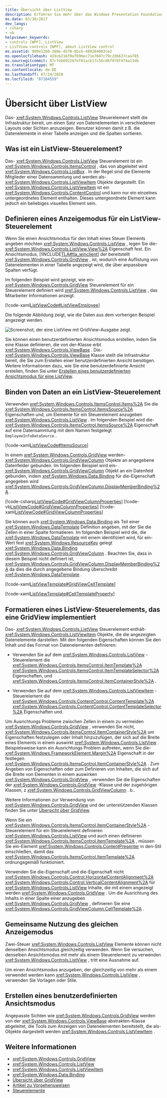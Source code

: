 ```yaml
---
title: Übersicht über ListView
description: Erfahren Sie mehr über das Windows Presentation Foundation ListView-Steuerelement, das die Infrastruktur zum Anzeigen von Datenelementen in verschiedenen Layouts oder Ansichten bereitstellt.
ms.date: 03/30/2017
dev_langs:
- csharp
- vb
helpviewer_keywords:
- controls [WPF], ListView
- ListView controls [WPF], about ListView control
ms.assetid: 989e12b0-260e-4570-95c6-489284003ce2
ms.openlocfilehash: 419c6216f0af696ec71e7607c79c2db637caa785
ms.sourcegitcommit: 87cfeb69226fef01acb17c56c86f978f4f4a13db
ms.translationtype: MT
ms.contentlocale: de-DE
ms.lasthandoff: 07/24/2020
ms.locfileid: "87164559"
---
```

# <a name="listview-overview"></a>Übersicht über ListView
Das- <xref:System.Windows.Controls.ListView> Steuerelement stellt die Infrastruktur bereit, um einen Satz von Datenelementen in verschiedenen Layouts oder Sichten anzuzeigen. Benutzer können damit z.B. die Datenelemente in einer Tabelle anzeigen und die Spalten sortieren.  

<a name="WhatisaListView"></a>
## <a name="what-is-a-listview"></a>Was ist ein ListView-Steuerelement?  
 Das- <xref:System.Windows.Controls.ListView> Steuerelement ist ein <xref:System.Windows.Controls.ItemsControl> , das von abgeleitet wird <xref:System.Windows.Controls.ListBox> . In der Regel sind die Elemente Mitglieder einer Datensammlung und werden als- <xref:System.Windows.Controls.ListViewItem> Objekte dargestellt. Ein <xref:System.Windows.Controls.ListViewItem> ist ein <xref:System.Windows.Controls.ContentControl> und kann nur ein einzelnes untergeordnetes Element enthalten. Dieses untergeordnete Element kann jedoch ein beliebiges visuelles Element sein.  
  
<a name="DefiningaListViewView"></a>
## <a name="defining-a-view-mode-for-a-listview"></a>Definieren eines Anzeigemodus für ein ListView-Steuerelement  
 Wenn Sie einen Ansichtsmodus für den Inhalt eines Steuer Elements angeben möchten <xref:System.Windows.Controls.ListView> , legen Sie die- <xref:System.Windows.Controls.ListView.View%2A> Eigenschaft fest. Ein Ansichtsmodus, [!INCLUDE[TLA#tla_winclient](../../../../includes/tlasharptla-winclient-md.md)] der bereitstellt <xref:System.Windows.Controls.GridView> , ist, wodurch eine Auflistung von Datenelementen in einer Tabelle angezeigt wird, die über anpassbare Spalten verfügt.  
  
 Im folgenden Beispiel wird gezeigt, wie ein- <xref:System.Windows.Controls.GridView> Steuerelement für ein Steuerelement definiert wird <xref:System.Windows.Controls.ListView> , das Mitarbeiter Informationen anzeigt.  
  
 [!code-xaml[ListViewCode#ListViewEmployee](~/samples/snippets/csharp/VS_Snippets_Wpf/ListViewCode/CSharp/Window1.xaml#listviewemployee)]  
  
 Die folgende Abbildung zeigt, wie die Daten aus dem vorherigen Beispiel angezeigt werden.  
  
 ![Screenshot, der eine ListView mit GridView-Ausgabe zeigt.](./media/gridview-overview/listview-gridview-output.jpg)  
  
 Sie können einen benutzerdefinierten Ansichtsmodus erstellen, indem Sie eine Klasse definieren, die von der-Klasse erbt <xref:System.Windows.Controls.ViewBase> . Die- <xref:System.Windows.Controls.ViewBase> Klasse stellt die Infrastruktur bereit, die Sie zum Erstellen einer benutzerdefinierten Ansicht benötigen. Weitere Informationen dazu, wie Sie eine benutzerdefinierte Ansicht erstellen, finden Sie unter [Erstellen eines benutzerdefinierten Ansichtsmodus für eine ListView](how-to-create-a-custom-view-mode-for-a-listview.md).  
  
<a name="BindingDatatoaListView"></a>
## <a name="binding-data-to-a-listview"></a>Binden von Daten an ein ListView-Steuerelement  
 Verwenden <xref:System.Windows.Controls.ItemsControl.Items%2A> Sie die <xref:System.Windows.Controls.ItemsControl.ItemsSource%2A> Eigenschaften und, um Elemente für ein Steuerelement anzugeben <xref:System.Windows.Controls.ListView> . Im folgenden Beispiel wird die- <xref:System.Windows.Controls.ItemsControl.ItemsSource%2A> Eigenschaft auf eine Datensammlung mit dem Namen festgelegt `EmployeeInfoDataSource` .  
  
 [!code-xaml[ListViewCode#ItemsSource](~/samples/snippets/csharp/VS_Snippets_Wpf/ListViewCode/CSharp/Window1.xaml#itemssource)]  
  
 In einem <xref:System.Windows.Controls.GridView> werden- <xref:System.Windows.Controls.GridViewColumn> Objekte an angegebene Datenfelder gebunden. Im folgenden Beispiel wird ein- <xref:System.Windows.Controls.GridViewColumn> Objekt an ein Datenfeld gebunden, indem <xref:System.Windows.Data.Binding> für die-Eigenschaft angegeben wird <xref:System.Windows.Controls.GridViewColumn.DisplayMemberBinding%2A> .  
  
 [!code-csharp[ListViewCode#GridViewColumnProperties](~/samples/snippets/csharp/VS_Snippets_Wpf/ListViewCode/CSharp/Window1.xaml.cs#gridviewcolumnproperties)]
 [!code-vb[ListViewCode#GridViewColumnProperties](~/samples/snippets/visualbasic/VS_Snippets_Wpf/ListViewCode/visualbasic/window1.xaml.vb#gridviewcolumnproperties)]
 [!code-xaml[ListViewCode#GridViewColumnProperties](~/samples/snippets/csharp/VS_Snippets_Wpf/ListViewCode/CSharp/Window1.xaml#gridviewcolumnproperties)]  
  
 Sie können auch <xref:System.Windows.Data.Binding> als Teil einer <xref:System.Windows.DataTemplate> Definition angeben, mit der Sie die Zellen in einer Spalte formatieren. Im folgenden Beispiel wird die, die <xref:System.Windows.DataTemplate> mit einem identifiziert wird, für ein-Wert fest <xref:System.Windows.ResourceKey> gelegt <xref:System.Windows.Data.Binding> <xref:System.Windows.Controls.GridViewColumn> . Beachten Sie, dass in diesem Beispiel nicht definiert ist, <xref:System.Windows.Controls.GridViewColumn.DisplayMemberBinding%2A> da dies die durch angegebene Bindung überschreibt <xref:System.Windows.DataTemplate> .  
  
 [!code-xaml[ListViewTemplate#GridViewCellTemplate](~/samples/snippets/csharp/VS_Snippets_Wpf/ListViewTemplate/CS/window1.xaml#gridviewcelltemplate)]  
  
 [!code-xaml[ListViewTemplate#CellTemplateProperty](~/samples/snippets/csharp/VS_Snippets_Wpf/ListViewTemplate/CS/window1.xaml#celltemplateproperty)]  
  
<a name="StylingaListView"></a>
## <a name="styling-a-listview-that-implements-a-gridview"></a>Formatieren eines ListView-Steuerelements, das eine GridView implementiert  
 Das- <xref:System.Windows.Controls.ListView> Steuerelement enthält- <xref:System.Windows.Controls.ListViewItem> Objekte, die die angezeigten Datenelemente darstellen. Mit den folgenden Eigenschaften können Sie den Inhalt und das Format von Datenelementen definieren:  
  
- Verwenden Sie auf dem <xref:System.Windows.Controls.ListView> -Steuerelement die <xref:System.Windows.Controls.ItemsControl.ItemTemplate%2A> <xref:System.Windows.Controls.ItemsControl.ItemTemplateSelector%2A> Eigenschaften, und <xref:System.Windows.Controls.ItemsControl.ItemContainerStyle%2A> .  
  
- Verwenden Sie auf dem <xref:System.Windows.Controls.ListViewItem> -Steuerelement die <xref:System.Windows.Controls.ContentControl.ContentTemplate%2A> <xref:System.Windows.Controls.ContentControl.ContentTemplateSelector%2A> Eigenschaften und.  
  
 Um Ausrichtungs Probleme zwischen Zellen in einem zu vermeiden <xref:System.Windows.Controls.GridView> , verwenden Sie nicht, <xref:System.Windows.Controls.ItemsControl.ItemContainerStyle%2A> um Eigenschaften festzulegen oder Inhalt hinzuzufügen, der sich auf die Breite eines Elements in einem auswirkt <xref:System.Windows.Controls.ListView> . Beispielsweise kann ein Ausrichtungs Problem auftreten, wenn Sie die- <xref:System.Windows.FrameworkElement.Margin%2A> Eigenschaft in der festlegen <xref:System.Windows.Controls.ItemsControl.ItemContainerStyle%2A> . Zum Angeben von Eigenschaften oder zum Definieren von Inhalten, die sich auf die Breite von Elementen in einem auswirken <xref:System.Windows.Controls.GridView> , verwenden Sie die Eigenschaften der <xref:System.Windows.Controls.GridView> -Klasse und der zugehörigen Klassen, z <xref:System.Windows.Controls.GridViewColumn> . b..  
  
 Weitere Informationen zur Verwendung von <xref:System.Windows.Controls.GridView> und der unterstützenden Klassen finden Sie unter [Übersicht über GridView](gridview-overview.md).  
  
 Wenn Sie ein <xref:System.Windows.Controls.ItemsControl.ItemContainerStyle%2A> -Steuerelement für ein Steuerelement definieren <xref:System.Windows.Controls.ListView> und auch einen definieren <xref:System.Windows.Controls.ItemsControl.ItemTemplate%2A> , müssen Sie ein-Element <xref:System.Windows.Controls.ContentPresenter> in den-Stil einschließen, damit das <xref:System.Windows.Controls.ItemsControl.ItemTemplate%2A> ordnungsgemäß funktioniert.  
  
 Verwenden Sie die-Eigenschaft und die-Eigenschaft nicht <xref:System.Windows.Controls.Control.HorizontalContentAlignment%2A> <xref:System.Windows.Controls.Control.VerticalContentAlignment%2A> für <xref:System.Windows.Controls.ListView> Inhalte, die mit einem angezeigt werden <xref:System.Windows.Controls.GridView> . Um die Ausrichtung des Inhalts in einer Spalte einer anzugeben <xref:System.Windows.Controls.GridView> , definieren Sie eine <xref:System.Windows.Controls.GridViewColumn.CellTemplate%2A> .  
  
<a name="UsingtheSameViewMoreThanOnce"></a>
## <a name="sharing-the-same-view-mode"></a>Gemeinsame Nutzung des gleichen Anzeigemodus  
 Zwei-Steuer <xref:System.Windows.Controls.ListView> Elemente können nicht denselben Ansichtsmodus gleichzeitig verwenden. Wenn Sie versuchen, denselben Ansichtsmodus mit mehr als einem Steuerelement zu verwenden <xref:System.Windows.Controls.ListView> , tritt eine Ausnahme auf.  
  
 Um einen Ansichtsmodus anzugeben, der gleichzeitig von mehr als einem verwendet werden kann <xref:System.Windows.Controls.ListView> , verwenden Sie Vorlagen oder Stile.
  
<a name="CreatingaCustomView"></a>
## <a name="creating-a-custom-view-mode"></a>Erstellen eines benutzerdefinierten Ansichtsmodus  
 Angepasste Sichten wie <xref:System.Windows.Controls.GridView> werden von der <xref:System.Windows.Controls.ViewBase> abstrakten-Klasse abgeleitet, die Tools zum Anzeigen von Datenelementen bereitstellt, die als-Objekte dargestellt werden <xref:System.Windows.Controls.ListViewItem> .
  
## <a name="see-also"></a>Weitere Informationen

- <xref:System.Windows.Controls.GridView>
- <xref:System.Windows.Controls.ListView>
- <xref:System.Windows.Controls.ListViewItem>
- <xref:System.Windows.Data.Binding>
- [Übersicht über GridView](gridview-overview.md)
- [Artikel zu Vorgehensweisen](listview-how-to-topics.md)
- [Steuerelemente](../advanced/optimizing-performance-controls.md)

